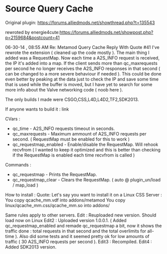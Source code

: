 # Source Query Cache #
Original plugin: https://forums.alliedmods.net/showthread.php?t=135543

rewroted by energie4cute:https://forums.alliedmods.net/showpost.php?p=2159684&postcount=41

06-30-14 , 08:55 AM   Re: Metamod Query Cache
Reply With Quote #41
I've rewrote the extension ( cleaned up the code mostly ). The main thing I added was a RequestMap.
Now each time a A2S_INFO request is received, the IP it's added into a map. If the client sends more than qc_maxrequests per second he no longer receives the A2S_INFO responses in that second ( can be changed to a more severe behaviour if needed ). This could be done even better by peaking at the data just to check the IP and save some time that is used while the buffer is moved, but I have yet to search for some more info about the Valve networking code ( noob here ).

The only builds I made were CSGO,CSS,L4D,L4D2,TF2,SDK2013.

If anyone wants to build it : link

CVars :
- qc_time - A2S_INFO requests timeout in seconds.
- qc_maxrequests - Maximum ammount of A2S_INFO requests per second. ( RequestMap must be enabled for this to work )
- qc_requestmap_enabled - Enable/disable the RequestMap. Will rehook recvfrom ( I wanted to keep it optimized and this is better than checking if the RequestMap is enabled each time recvfrom is called )

Commands :
- qc_requestmap - Prints the RequestMap.
- qc_requestmap_clear - Clears the RequestMap. ( auto @ plugin_un/load / map_load )

How to install :
Quote:
Let's say you want to install it on a Linux CSS Server :
You copy qcache_mm.vdf into addons/metamod
You copy linux/qcache_mm.css/qcache_mm.so into addons/

Same rules apply to other servers.
Edit : Reuploaded new version. Should load now on Linux
Edit2 : Uploaded version 1.0.0.1. ( Added qc_requestmap_enabled and remade qc_requestmap a bit, now it shows the traffic done : total requests in that second and the total overlimits for all-time ). Also did some tests and it seemed pretty ok for low amounts of traffic ( 30 A2S_INFO requests per second ).
Edit3 : Recompiled.
Edit4 : Added SDK2013 version.
